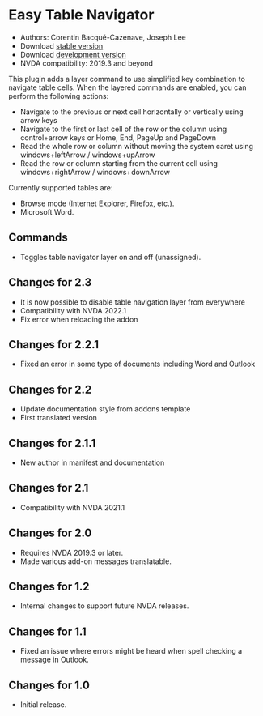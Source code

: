 # Easy Table Navigator

*   Authors: Corentin Bacqué-Cazenave, Joseph Lee
* Download [stable version][1]
* Download [development version][2]
* NVDA compatibility: 2019.3 and beyond

This plugin adds a layer command to use simplified key combination to navigate table cells.
When the layered commands are enabled, you can perform the following actions:
- Navigate to the previous or next cell horizontally or vertically using arrow keys
- Navigate to the first or last cell of the row or the column using control+arrow keys or Home, End, PageUp and PageDown
- Read the whole row or column without moving the system caret using windows+leftArrow / windows+upArrow
- Read the row or column starting from the current cell using windows+rightArrow / windows+downArrow

Currently supported tables are:

* Browse mode (Internet Explorer, Firefox, etc.).
* Microsoft Word.

## Commands

* Toggles table navigator layer on and off (unassigned).

## Changes for 2.3

* It is now possible to disable table navigation layer from everywhere
* Compatibility with NVDA 2022.1
* Fix error when reloading the addon

## Changes for 2.2.1

* Fixed an error in some type of documents including Word and Outlook

## Changes for 2.2

* Update documentation style from addons template
* First translated version

## Changes for 2.1.1

* New author in manifest and documentation

## Changes for 2.1

* Compatibility with NVDA 2021.1

## Changes for 2.0

* Requires NVDA 2019.3 or later.
* Made various add-on messages translatable.

## Changes for 1.2

* Internal changes to support future NVDA releases.

## Changes for 1.1

* Fixed an issue where errors might be heard when spell checking a message in Outlook.

## Changes for 1.0

*   Initial release.

[1]: http://addons.nvda-project.org/files/get.php?file=etn

[2]: http://addons.nvda-project.org/files/get.php?file=etn-dev
